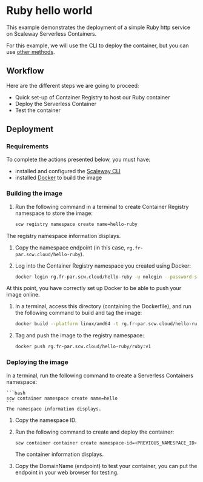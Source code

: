 # Ruby hello world

This example demonstrates the deployment of a simple Ruby http service on Scaleway Serverless Containers.

For this example, we will use the CLI to deploy the container, but you can use [other methods](https://www.scaleway.com/en/docs/serverless/containers/reference-content/deploy-container/).

## Workflow

Here are the different steps we are going to proceed:

- Quick set-up of Container Registry to host our Ruby container
- Deploy the Serverless Container
- Test the container

## Deployment

### Requirements

To complete the actions presented below, you must have:
- installed and configured the [Scaleway CLI](https://www.scaleway.com/en/docs/developer-tools/scaleway-cli/quickstart/)
- installed [Docker](https://docs.docker.com/engine/install/) to build the image

### Building the image

1. Run the following command in a terminal to create Container Registry namespace to store the image:

    ```bash
    scw registry namespace create name=hello-ruby
    ```

  The registry namespace information displays.

1. Copy the namespace endpoint (in this case, `rg.fr-par.scw.cloud/hello-ruby`).

1. Log into the Container Registry namespace you created using Docker:

    ```bash
    docker login rg.fr-par.scw.cloud/hello-ruby -u nologin --password-stdin <<< "$SCW_SECRET_KEY"
    ```

  At this point, you have correctly set up Docker to be able to push your image online.

1. In a terminal, access this directory (containing the Dockerfile), and run the following command to build and tag the image:

    ```bash
    docker build --platform linux/amd64 -t rg.fr-par.scw.cloud/hello-ruby/ruby:v1 .
    ```

1. Tag and push the image to the registry namespace:

    ```bash
    docker push rg.fr-par.scw.cloud/hello-ruby/ruby:v1
    ```

### Deploying the image

In a terminal, run the following command to create a Serverless Containers namespace:

    ```bash
    scw container namespace create name=hello
    ```
    The namespace information displays.

1. Copy the namespace ID.

1. Run the following command to create and deploy the container:

    ```bash
    scw container container create namespace-id=<PREVIOUS_NAMESPACE_ID> name=hello registry-image=rg.fr-par.scw.cloud/hello-ruby/ruby:v1
    ```
    The container information displays.

1. Copy the DomainName (endpoint) to test your container, you can put the endpoint in your web browser for testing.
